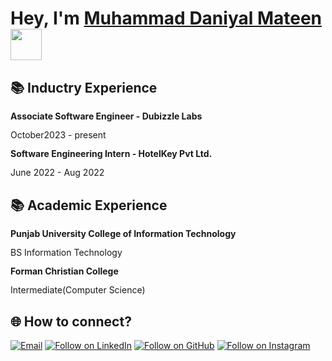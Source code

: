 <h1 align="left">Hey, I'm <a href="https://www.linkedin.com/in/dmateen/">Muhammad Daniyal Mateen</a><img src="https://media.giphy.com/media/hvRJCLFzcasrR4ia7z/giphy.gif" width="50">

## 📚 Inductry Experience
<div style="line-height: 1.15">
    <b>Associate Software Engineer - Dubizzle Labs </b>
    <p>October2023 - present</p>
</div>

<div style="line-height: 1.15">
    <b>Software Engineering Intern - HotelKey Pvt Ltd. </b>
    <p>June 2022 - Aug 2022</p>
</div>




## 📚 Academic Experience
<div style="line-height: 1.15">
    <b>Punjab University College of Information Technology</b>
    <p>BS Information Technology</p>
</div>


<div style="line-height: 1.15">
    <b>Forman Christian College</b>
    <p>Intermediate(Computer Science)</p>
</div>





<h2 align="left">🌐 How to connect?</h2>
<p align="left">
  <a href="mailto:daniyalmateen22@gmail.com"><img title="Email" src="https://img.shields.io/badge/Gmail-D14836?style=for-the-badge&logo=gmail&logoColor=white"/></a>
  <a href="https://www.linkedin.com/in/dmateen/"><img title="Follow on LinkedIn" src="https://img.shields.io/badge/LinkedIn-0077B5?style=for-the-badge&logo=linkedin&logoColor=white"/></a>
  <a href="https://github.com/dmateen"><img title="Follow on GitHub" src="https://img.shields.io/badge/GitHub-100000?style=for-the-badge&logo=github&logoColor=white"/></a>
     <a href="https://www.instagram.com/emdaniyal99/"><img title="Follow on Instagram" src="https://img.shields.io/badge/Instagram-E4405F?style=for-the-badge&logo=instagram&logoColor=white"/></a>
  
</p>
<!-- For differnt icons I found this very useful.(https://github.com/alexandresanlim/Badges4-README.md-Profile) -->
